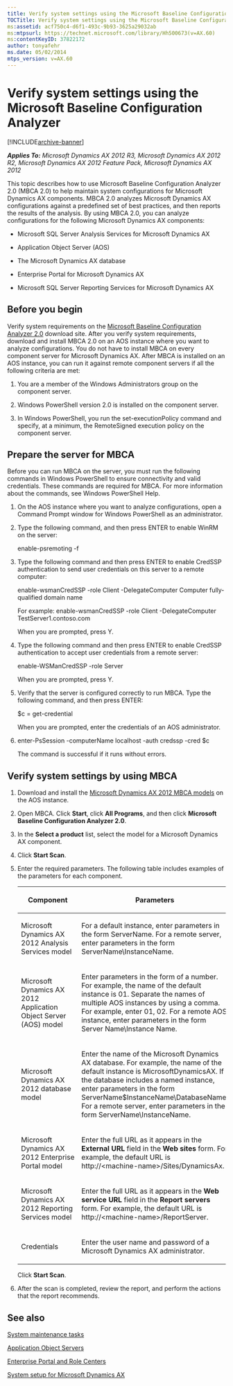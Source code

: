 ```yaml
---
title: Verify system settings using the Microsoft Baseline Configuration Analyzer
TOCTitle: Verify system settings using the Microsoft Baseline Configuration Analyzer
ms:assetid: acf750c4-d6f1-493c-9b93-3625a29032ab
ms:mtpsurl: https://technet.microsoft.com/library/Hh500673(v=AX.60)
ms:contentKeyID: 37822172
author: tonyafehr
ms.date: 05/02/2014
mtps_version: v=AX.60
---
```


# Verify system settings using the Microsoft Baseline Configuration Analyzer 


[!INCLUDE[archive-banner](includes/archive-banner.md)]


_**Applies To:** Microsoft Dynamics AX 2012 R3, Microsoft Dynamics AX 2012 R2, Microsoft Dynamics AX 2012 Feature Pack, Microsoft Dynamics AX 2012_

This topic describes how to use Microsoft Baseline Configuration Analyzer 2.0 (MBCA 2.0) to help maintain system configurations for Microsoft Dynamics AX components. MBCA 2.0 analyzes Microsoft Dynamics AX configurations against a predefined set of best practices, and then reports the results of the analysis. By using MBCA 2.0, you can analyze configurations for the following Microsoft Dynamics AX components:

  - Microsoft SQL Server Analysis Services for Microsoft Dynamics AX

  - Application Object Server (AOS)

  - The Microsoft Dynamics AX database

  - Enterprise Portal for Microsoft Dynamics AX

  - Microsoft SQL Server Reporting Services for Microsoft Dynamics AX

## Before you begin

Verify system requirements on the [Microsoft Baseline Configuration Analyzer 2.0](https://go.microsoft.com/fwlink/?linkid=228454) download site. After you verify system requirements, download and install MBCA 2.0 on an AOS instance where you want to analyze configurations. You do not have to install MBCA on every component server for Microsoft Dynamics AX. After MBCA is installed on an AOS instance, you can run it against remote component servers if all the following criteria are met:

1.  You are a member of the Windows Administrators group on the component server.

2.  Windows PowerShell version 2.0 is installed on the component server.

3.  In Windows PowerShell, you run the set-executionPolicy command and specify, at a minimum, the RemoteSigned execution policy on the component server.

## Prepare the server for MBCA

Before you can run MBCA on the server, you must run the following commands in Windows PowerShell to ensure connectivity and valid credentials. These commands are required for MBCA. For more information about the commands, see Windows PowerShell Help.

1.  On the AOS instance where you want to analyze configurations, open a Command Prompt window for Windows PowerShell as an administrator.

2.  Type the following command, and then press ENTER to enable WinRM on the server:
    
    enable-psremoting -f

3.  Type the following command and then press ENTER to enable CredSSP authentication to send user credentials on this server to a remote computer:
    
    enable-wsmanCredSSP -role Client -DelegateComputer Computer fully-qualified domain name
    
    For example: enable-wsmanCredSSP -role Client -DelegateComputer TestServer1.contoso.com
    
    When you are prompted, press Y.

4.  Type the following command and then press ENTER to enable CredSSP authentication to accept user credentials from a remote server:
    
    enable-WSManCredSSP -role Server
    
    When you are prompted, press Y.

5.  Verify that the server is configured correctly to run MBCA. Type the following command, and then press ENTER:
    
    $c = get-credential
    
    When you are prompted, enter the credentials of an AOS administrator.

6.  enter-PsSession -computerName localhost -auth credssp -cred $c
    
    The command is successful if it runs without errors.

## Verify system settings by using MBCA

1.  Download and install the [Microsoft Dynamics AX 2012 MBCA models](https://go.microsoft.com/fwlink/?linkid=228905) on the AOS instance.

2.  Open MBCA. Click **Start**, click **All Programs**, and then click **Microsoft Baseline Configuration Analyzer 2.0**.

3.  In the **Select a product** list, select the model for a Microsoft Dynamics AX component.

4.  Click **Start Scan**.

5.  Enter the required parameters. The following table includes examples of the parameters for each component.
    
    <table>
    <colgroup>
    <col style="width: 50%" />
    <col style="width: 50%" />
    </colgroup>
    <thead>
    <tr class="header">
    <th><p>Component</p></th>
    <th><p>Parameters</p></th>
    </tr>
    </thead>
    <tbody>
    <tr class="odd">
    <td><p>Microsoft Dynamics AX 2012 Analysis Services model</p></td>
    <td><p>For a default instance, enter parameters in the form ServerName. For a remote server, enter parameters in the form ServerName\InstanceName.</p></td>
    </tr>
    <tr class="even">
    <td><p>Microsoft Dynamics AX 2012 Application Object Server (AOS) model</p></td>
    <td><p>Enter parameters in the form of a number. For example, the name of the default instance is 01. Separate the names of multiple AOS instances by using a comma. For example, enter 01, 02. For a remote AOS instance, enter parameters in the form Server Name\Instance Name.</p></td>
    </tr>
    <tr class="odd">
    <td><p>Microsoft Dynamics AX 2012 database model</p></td>
    <td><p>Enter the name of the Microsoft Dynamics AX database. For example, the name of the default instance is MicrosoftDynamicsAX. If the database includes a named instance, enter parameters in the form ServerName$InstanceName\DatabaseName. For a remote server, enter parameters in the form ServerName\InstanceName.</p></td>
    </tr>
    <tr class="even">
    <td><p>Microsoft Dynamics AX 2012 Enterprise Portal model</p></td>
    <td><p>Enter the full URL as it appears in the <strong>External URL</strong> field in the <strong>Web sites</strong> form. For example, the default URL is http://&lt;machine-name&gt;/Sites/DynamicsAx.</p></td>
    </tr>
    <tr class="odd">
    <td><p>Microsoft Dynamics AX 2012 Reporting Services model</p></td>
    <td><p>Enter the full URL as it appears in the <strong>Web service URL</strong> field in the <strong>Report servers</strong> form. For example, the default URL is http://&lt;machine-name&gt;/ReportServer.</p></td>
    </tr>
    <tr class="even">
    <td><p>Credentials</p></td>
    <td><p>Enter the user name and password of a Microsoft Dynamics AX administrator.</p></td>
    </tr>
    </tbody>
    </table>
    
    Click **Start Scan**.

6.  After the scan is completed, review the report, and perform the actions that the report recommends.

## See also

[System maintenance tasks](system-maintenance-tasks.md)

[Application Object Servers](application-object-servers.md)

[Enterprise Portal and Role Centers](enterprise-portal-and-role-centers.md)

[System setup for Microsoft Dynamics AX](system-setup-for-microsoft-dynamics-ax.md)

  


